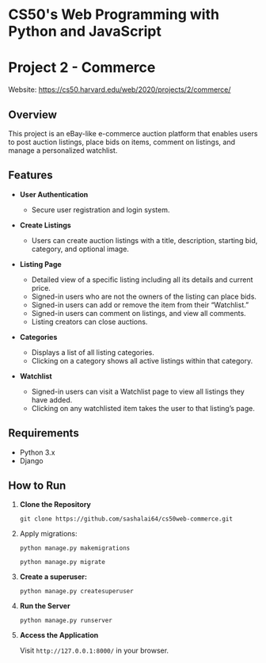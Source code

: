 # CS50's Web Programming with Python and JavaScript

# Project 2 - Commerce
Website: https://cs50.harvard.edu/web/2020/projects/2/commerce/

## Overview
This project is an eBay-like e-commerce auction platform that enables users to post auction listings, place bids on items, comment on listings, and manage a personalized watchlist. 

## Features
- **User Authentication**
  - Secure user registration and login system.
     
- **Create Listings**
  - Users can create auction listings with a title, description, starting bid, category, and optional image.
 
- **Listing Page**
  - Detailed view of a specific listing including all its details and current price.
  - Signed-in users who are not the owners of the listing can place bids.
  - Signed-in users can add or remove the item from their “Watchlist.”
  - Signed-in users can comment on listings, and view all comments.
  - Listing creators can close auctions.
 
- **Categories**
  - Displays a list of all listing categories.
  - Clicking on a category shows all active listings within that category.

- **Watchlist**
  - Signed-in users can visit a Watchlist page to view all listings they have added.
  - Clicking on any watchlisted item takes the user to that listing’s page.

## Requirements
  - Python 3.x
  - Django

## How to Run
1. **Clone the Repository**
      ```
      git clone https://github.com/sashalai64/cs50web-commerce.git
      ```
      
2. Apply migrations:
    ```
    python manage.py makemigrations
    ```
    ```
    python manage.py migrate
    ```

4. **Create a superuser:**
    ```
    python manage.py createsuperuser
    ```
   
4. **Run the Server**
      ```
      python manage.py runserver
      ```
3. **Access the Application**
   
    Visit `http://127.0.0.1:8000/` in your browser.
    
